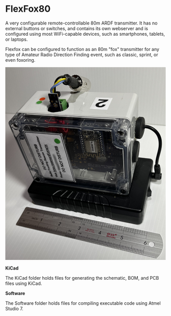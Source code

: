 # FlexFox80
A very configurable remote-controllable 80m ARDF transmitter. It has no external buttons or switches, and contains its own webserver and is configured using most WiFi-capable devices, such as smartphones, tablets, or laptops.

Flexfox can be configured to function as an 80m "fox" transmitter for any type of Amateur Radio Direction Finding event, such as classic, sprint, or even foxoring.  

![Docs/Proto-Flexfox4.jpeg](Docs/Proto-Flexfox4.jpeg)

<b>KiCad</b>

The KiCad folder holds files for generating the schematic, BOM, and PCB files using KiCad. 

<b>Software</b>

The Software folder holds files for compiling executable code using Atmel Studio 7. 
